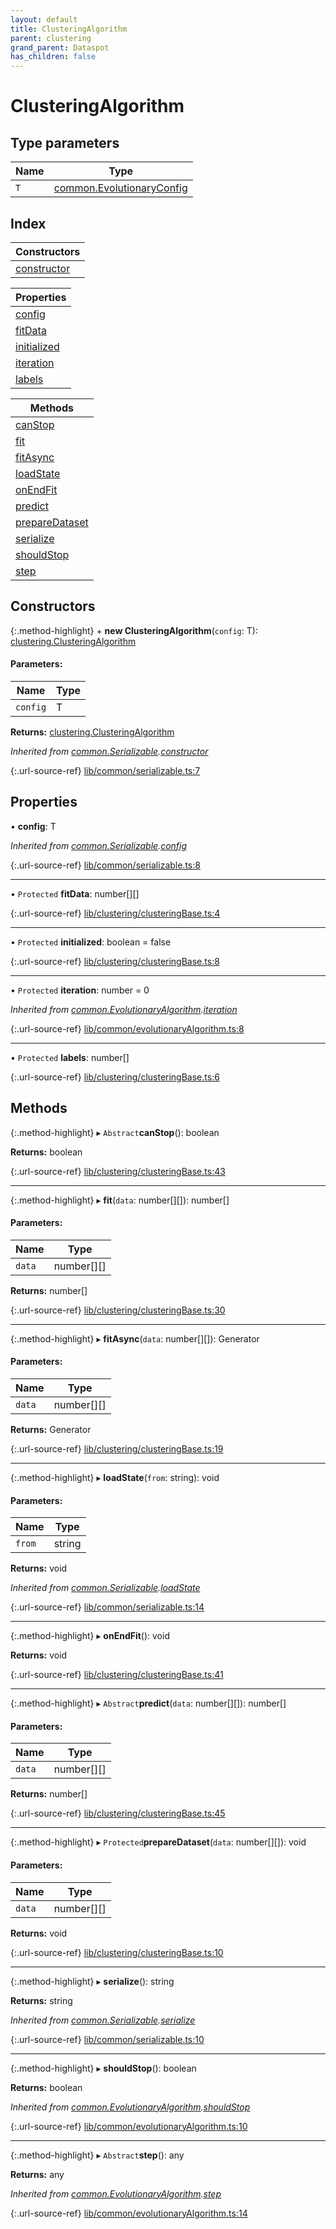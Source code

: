 ```yaml
---
layout: default
title: ClusteringAlgorithm
parent: clustering
grand_parent: Dataspot
has_children: false
---
```


# ClusteringAlgorithm

## Type parameters

Name | Type |
------ | ------ |
`T` | [common.EvolutionaryConfig](../common_evolutionaryconfig) |

## Index

| Constructors |
|-----------|
| [constructor](#constructor) |

| Properties |
|-----------|
| [config](#config) |
| [fitData](#fitdata) |
| [initialized](#initialized) |
| [iteration](#iteration) |
| [labels](#labels) |

| Methods |
|-----------|
| [canStop](#canstop) |
| [fit](#fit) |
| [fitAsync](#fitasync) |
| [loadState](#loadstate) |
| [onEndFit](#onendfit) |
| [predict](#predict) |
| [prepareDataset](#preparedataset) |
| [serialize](#serialize) |
| [shouldStop](#shouldstop) |
| [step](#step) |

## Constructors

{:.method-highlight}
\+ **new ClusteringAlgorithm**(`config`: T): [clustering.ClusteringAlgorithm](../clustering_clusteringalgorithm)

#### Parameters:

Name | Type |
------ | ------ |
`config` | T |

**Returns:** [clustering.ClusteringAlgorithm](../clustering_clusteringalgorithm)

*Inherited from [common.Serializable](../common_serializable).[constructor](../common_serializable#constructor)*

{:.url-source-ref}
[lib/common/serializable.ts:7](https://github.com/ascentcore/dataspot/blob/dbc9f09/lib/common/serializable.ts#L7)

## Properties

•  **config**: T

*Inherited from [common.Serializable](../common_serializable).[config](../common_serializable#config)*

{:.url-source-ref}
[lib/common/serializable.ts:8](https://github.com/ascentcore/dataspot/blob/dbc9f09/lib/common/serializable.ts#L8)

___

• `Protected` **fitData**: number[][]

{:.url-source-ref}
[lib/clustering/clusteringBase.ts:4](https://github.com/ascentcore/dataspot/blob/dbc9f09/lib/clustering/clusteringBase.ts#L4)

___

• `Protected` **initialized**: boolean = false

{:.url-source-ref}
[lib/clustering/clusteringBase.ts:8](https://github.com/ascentcore/dataspot/blob/dbc9f09/lib/clustering/clusteringBase.ts#L8)

___

• `Protected` **iteration**: number = 0

*Inherited from [common.EvolutionaryAlgorithm](../common_evolutionaryalgorithm).[iteration](../common_evolutionaryalgorithm#iteration)*

{:.url-source-ref}
[lib/common/evolutionaryAlgorithm.ts:8](https://github.com/ascentcore/dataspot/blob/dbc9f09/lib/common/evolutionaryAlgorithm.ts#L8)

___

• `Protected` **labels**: number[]

{:.url-source-ref}
[lib/clustering/clusteringBase.ts:6](https://github.com/ascentcore/dataspot/blob/dbc9f09/lib/clustering/clusteringBase.ts#L6)

## Methods

{:.method-highlight}
▸ `Abstract`**canStop**(): boolean

**Returns:** boolean

{:.url-source-ref}
[lib/clustering/clusteringBase.ts:43](https://github.com/ascentcore/dataspot/blob/dbc9f09/lib/clustering/clusteringBase.ts#L43)

___

{:.method-highlight}
▸ **fit**(`data`: number[][]): number[]

#### Parameters:

Name | Type |
------ | ------ |
`data` | number[][] |

**Returns:** number[]

{:.url-source-ref}
[lib/clustering/clusteringBase.ts:30](https://github.com/ascentcore/dataspot/blob/dbc9f09/lib/clustering/clusteringBase.ts#L30)

___

{:.method-highlight}
▸ **fitAsync**(`data`: number[][]): Generator

#### Parameters:

Name | Type |
------ | ------ |
`data` | number[][] |

**Returns:** Generator

{:.url-source-ref}
[lib/clustering/clusteringBase.ts:19](https://github.com/ascentcore/dataspot/blob/dbc9f09/lib/clustering/clusteringBase.ts#L19)

___

{:.method-highlight}
▸ **loadState**(`from`: string): void

#### Parameters:

Name | Type |
------ | ------ |
`from` | string |

**Returns:** void

*Inherited from [common.Serializable](../common_serializable).[loadState](../common_serializable#loadstate)*

{:.url-source-ref}
[lib/common/serializable.ts:14](https://github.com/ascentcore/dataspot/blob/dbc9f09/lib/common/serializable.ts#L14)

___

{:.method-highlight}
▸ **onEndFit**(): void

**Returns:** void

{:.url-source-ref}
[lib/clustering/clusteringBase.ts:41](https://github.com/ascentcore/dataspot/blob/dbc9f09/lib/clustering/clusteringBase.ts#L41)

___

{:.method-highlight}
▸ `Abstract`**predict**(`data`: number[][]): number[]

#### Parameters:

Name | Type |
------ | ------ |
`data` | number[][] |

**Returns:** number[]

{:.url-source-ref}
[lib/clustering/clusteringBase.ts:45](https://github.com/ascentcore/dataspot/blob/dbc9f09/lib/clustering/clusteringBase.ts#L45)

___

{:.method-highlight}
▸ `Protected`**prepareDataset**(`data`: number[][]): void

#### Parameters:

Name | Type |
------ | ------ |
`data` | number[][] |

**Returns:** void

{:.url-source-ref}
[lib/clustering/clusteringBase.ts:10](https://github.com/ascentcore/dataspot/blob/dbc9f09/lib/clustering/clusteringBase.ts#L10)

___

{:.method-highlight}
▸ **serialize**(): string

**Returns:** string

*Inherited from [common.Serializable](../common_serializable).[serialize](../common_serializable#serialize)*

{:.url-source-ref}
[lib/common/serializable.ts:10](https://github.com/ascentcore/dataspot/blob/dbc9f09/lib/common/serializable.ts#L10)

___

{:.method-highlight}
▸ **shouldStop**(): boolean

**Returns:** boolean

*Inherited from [common.EvolutionaryAlgorithm](../common_evolutionaryalgorithm).[shouldStop](../common_evolutionaryalgorithm#shouldstop)*

{:.url-source-ref}
[lib/common/evolutionaryAlgorithm.ts:10](https://github.com/ascentcore/dataspot/blob/dbc9f09/lib/common/evolutionaryAlgorithm.ts#L10)

___

{:.method-highlight}
▸ `Abstract`**step**(): any

**Returns:** any

*Inherited from [common.EvolutionaryAlgorithm](../common_evolutionaryalgorithm).[step](../common_evolutionaryalgorithm#step)*

{:.url-source-ref}
[lib/common/evolutionaryAlgorithm.ts:14](https://github.com/ascentcore/dataspot/blob/dbc9f09/lib/common/evolutionaryAlgorithm.ts#L14)
